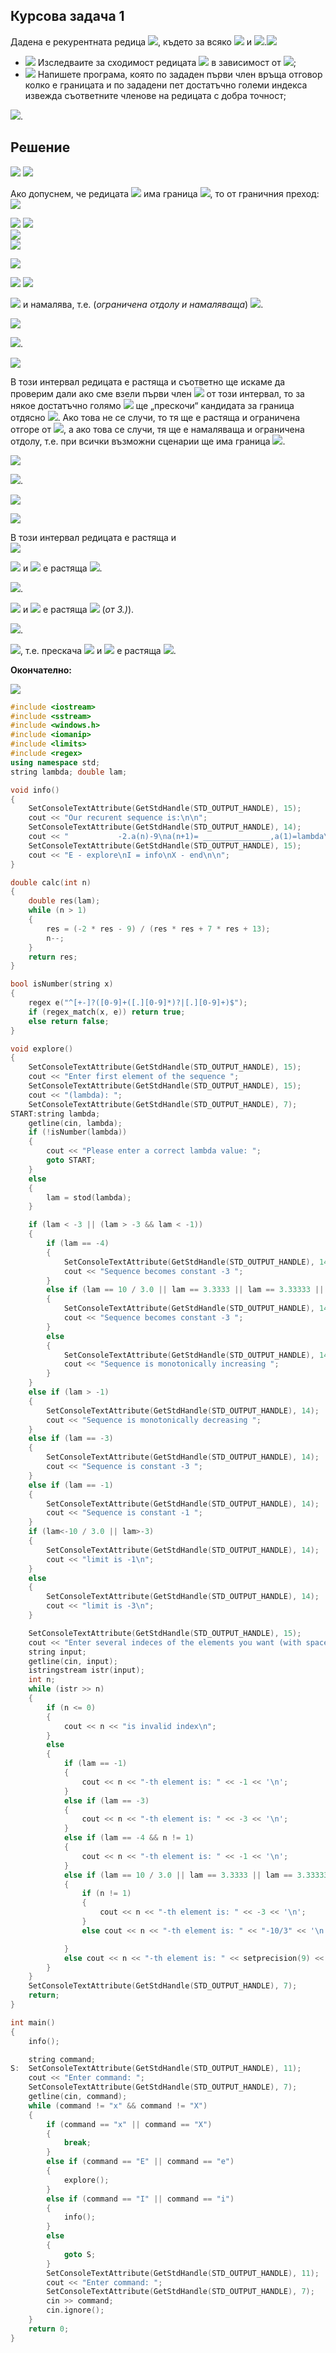 ## Курсова задача 1
Дадена е рекурентната редица <img src="https://latex.codecogs.com/svg.latex?\{a_n\}_{n=1}^{\infty}">, където за всяко <img src="https://latex.codecogs.com/svg.latex?n\in{N},{\;}a_{n+1}=F(a_n)"> и <img src="https://latex.codecogs.com/svg.latex?а_1=\lambda">.<img src="https://latex.codecogs.com/svg.latex?">
- <img src="https://latex.codecogs.com/svg.latex?a)"> Изследваите за сходимост редицата <img src="https://latex.codecogs.com/svg.latex?\{a_n\}"> в зависимост от <img src="https://latex.codecogs.com/svg.latex?\lambda">;
- <img src="https://latex.codecogs.com/svg.latex?b)"> Напишете програма, която по зададен първи член връща отговор колко е границата и по зададени пет достатъчно големи индекса извежда съответните членове на редицата с добра точност;

<img src="https://latex.codecogs.com/svg.latex?\boxed{62.}{\;}F(x)=\frac{-2x-9}{x^2+7x+13},{\;}\lambda\in{\mathbb{R}}">.

## Решение

<img src="https://latex.codecogs.com/svg.latex?a)"> 

<img src="https://latex.codecogs.com/svg.latex?a_{n+1}=\frac{-2a_n-9}{a_n^2+7a_n+13},{\;}a_1=\lambda\in{\mathbb{R}}">

Ако допуснем, че редицата <img src="https://latex.codecogs.com/svg.latex?\{a_n\}_{n=1}^{\infty}"> има граница <img src="https://latex.codecogs.com/svg.latex?\lim_{n\rightarrow\infty}a_n=l">, то от граничния преход: <img src="https://latex.codecogs.com/svg.latex?l=\frac{-2l-9}{l^2+7l+13}\Leftrightarrow">

<img src="https://latex.codecogs.com/svg.latex?l^3+7l^2+13l=-2l-9\Leftrightarrow{l^3+7l^2+15l+9=0}\Leftrightarrow{l^3+l^2+6l^2+6l+9l+9=0}">

<img src="https://latex.codecogs.com/svg.latex?\Leftrightarrow{l^2(l+1)+6l(l+1)+9(l+1)=0}\Leftrightarrow{(l^2+6l+9)(l+1)=0}\Leftrightarrow{(l+3)^2(l+1)=0}">
<br>
<img src="https://latex.codecogs.com/svg.latex?a_{n+1}-a_n=\frac{-(a_n+1)(a_n+3)^2}{a_n^2+7a_n+13}">
<br>
<img src="https://latex.codecogs.com/svg.latex?sign(a_{n+1}-a_n)">

![](https://github.com/andy489/Data_Structures_and_Algorithms_CPP/blob/master/assets/DIC%2001.png)

<img src="https://latex.codecogs.com/svg.latex?1.){\;}\boxed{\lambda\in(-1;\infty)}"> 

<img src="https://latex.codecogs.com/svg.latex?a_{n+1}-(-1)=\frac{-2a_a-9}{a_n^2+7a_n+13}+1=\frac{-2a_n-9+a_n^2+7a_n+13}{a_n^2+7a_n+13}=">

<img src="https://latex.codecogs.com/svg.latex?=\frac{a_n^2+5a_n+4}{a_n^2+7_n+13}=\frac{(a_n+4)(a_n+1)}{denom.>0}\Rightarrow{a_{n+1>-1}}"> и намалява, т.е. (*ограничена отдолу и намаляваща*) <img src="https://latex.codecogs.com/svg.latex?\Rightarrow{\lim_{n\rightarrow\infty}a_n=-1}">.

<img src="https://latex.codecogs.com/svg.latex?2.){\;}\boxed{\lambda{=-1}}"> 

<img src="https://latex.codecogs.com/svg.latex?a_{n+1}-a_n=0\Rightarrowa_{n+1}=a_n=\cdots{=}a_1=-1\Rightarrow\lim_{n\rightarrow\infty}a_n=-1">.

<img src="https://latex.codecogs.com/svg.latex?3.){\;}\boxed{\lambda\in(-3;-1)}"> 

В този интервал редицата е растяща и съответно ще искаме да проверим дали ако сме взели първи член <img src="https://latex.codecogs.com/svg.latex?a_1=\lambda"> от този интервал, то за някое достатъчно голямо <img src="https://latex.codecogs.com/svg.latex?n:a_n"> ще „прескочи“ кандидата за граница отдясно <img src="https://latex.codecogs.com/svg.latex?n:-1">. Ако това не се случи, то тя ще е растяща и ограничена отгоре от <img src="https://latex.codecogs.com/svg.latex?n:-1">, а ако това се случи, тя ще е намаляваща и ограничена отдолу, т.е. при всички възможни сценарии ще има граница <img src="https://latex.codecogs.com/svg.latex?\lim_{n\rightarrow\infty}a_n=-1">.

<img src="https://latex.codecogs.com/svg.latex?4.){\;}\boxed{\lambda{=-3}}"> 

<img src="https://latex.codecogs.com/svg.latex?a_{n+1}-a_n=0\Rightarrow{a_{n+1}}=a_n=\cdots{=a_1}=\lambda=-3\Rightarrow\lim_{n\rightarrow\infty}a_n=-3">.

![](https://github.com/andy489/Data_Structures_and_Algorithms_CPP/blob/master/assets/DIC%2002.png)

<img src="https://latex.codecogs.com/svg.latex?5.){\;}\boxed{\lambda\in(-4;-3)}"> 

В този интервал редицата е растяща и<br>
<img src="https://latex.codecogs.com/svg.latex?a_{n+1}-(-3)=\frac{-2a_n-9}{a_n^2+7a_n+13}+3=\frac{3a_n^2+19a_n+30}{denom.>0}=\frac{3(a_n+\frac{10}{3})(a_n+3)}{denom.>0}">

<img src="https://latex.codecogs.com/svg.latex?5.1.){\;}\boxed{\lambda\in(\frac{-10}{3};-3)}:a_{n+1}-(-3)<0"> и <img src="https://latex.codecogs.com/svg.latex?\{a_n\}"> е растяща <img src="https://latex.codecogs.com/svg.latex?\Rightarrow{\lim_{n\rightarrow{\infty}}a_n=-3}">.

<img src="https://latex.codecogs.com/svg.latex?5.2.){\;}\boxed{\lambda{=-\frac{10}{3}}}:a_{n+1}=-3\stackrel{\text{4.)}}{\Rightarrow}\lim_{n\rightarrow\infty}{a_n=-3}">.


<img src="https://latex.codecogs.com/svg.latex?5.3.){\;}\boxed{\lambda\in(-4,-\frac{10}{3})}:a_{n+1}-(-3)>0"> и <img src="https://latex.codecogs.com/svg.latex?\{a_n\}"> е растяща <img src="https://latex.codecogs.com/svg.latex?\Rightarrow\lim_{n\rightarrow\infty}a_n=-1"> (*от 3.)*).

<img src="https://latex.codecogs.com/svg.latex?6.){\;}\boxed{\lambda=-4}:a_{n+1}=-1\stackrel{\text{2.)}}{\Rightarrow}\lim_{n\rightarrow\infty}a_n=-1">.

<img src="https://latex.codecogs.com/svg.latex?7.){\;}\boxed{\lambda\in(-\infty{;}-4)}:a_{n+1}-(-3)>0">, т.е. прескача <img src="https://latex.codecogs.com/svg.latex?-3"> и <img src="https://latex.codecogs.com/svg.latex?\{a_n\}"> е растяща <img src="https://latex.codecogs.com/svg.latex?\Rightarrow{\lim_{n\rightarrow\infty}{a_n}=-1}">.

**Окончателно:**

<img src="https://latex.codecogs.com/svg.latex?\lim_{n\rightarrow\infty}a_n=\begin{cases}-1,{\;}a_1\in({-\infty};-10/3)\cup{(-3;+\infty)}\\-3,{\;}a_1\in[-10/3;-3]\end{cases}}">

```cpp
#include <iostream>
#include <sstream>
#include <windows.h>
#include <iomanip>
#include <limits>
#include <regex>
using namespace std;
string lambda; double lam;

void info()
{
	SetConsoleTextAttribute(GetStdHandle(STD_OUTPUT_HANDLE), 15);
	cout << "Our recurent sequence is:\n\n";
	SetConsoleTextAttribute(GetStdHandle(STD_OUTPUT_HANDLE), 14);
	cout << "           -2.a(n)-9\na(n+1)= _______________,a(1)=lambda\n        a(n)^2+7a(n)+13\n\n";
	SetConsoleTextAttribute(GetStdHandle(STD_OUTPUT_HANDLE), 15);
	cout << "E - explore\nI = info\nX - end\n\n";
}

double calc(int n)
{
	double res(lam);
	while (n > 1)
	{
		res = (-2 * res - 9) / (res * res + 7 * res + 13);
		n--;
	}
	return res;
}

bool isNumber(string x)
{
	regex e("^[+-]?([0-9]+([.][0-9]*)?|[.][0-9]+)$");
	if (regex_match(x, e)) return true;
	else return false;
}

void explore()
{
	SetConsoleTextAttribute(GetStdHandle(STD_OUTPUT_HANDLE), 15);
	cout << "Enter first element of the sequence ";
	SetConsoleTextAttribute(GetStdHandle(STD_OUTPUT_HANDLE), 15);
	cout << "(lambda): ";
	SetConsoleTextAttribute(GetStdHandle(STD_OUTPUT_HANDLE), 7);
START:string lambda;
	getline(cin, lambda);
	if (!isNumber(lambda))
	{
		cout << "Please enter a correct lambda value: ";
		goto START;
	}
	else
	{
		lam = stod(lambda);
	}

	if (lam < -3 || (lam > -3 && lam < -1))
	{
		if (lam == -4)
		{
			SetConsoleTextAttribute(GetStdHandle(STD_OUTPUT_HANDLE), 14);
			cout << "Sequence becomes constant -3 ";
		}
		else if (lam == 10 / 3.0 || lam == 3.3333 || lam == 3.33333 || lam == 3.333333 || lam == 3.3333333)
		{
			SetConsoleTextAttribute(GetStdHandle(STD_OUTPUT_HANDLE), 14);
			cout << "Sequence becomes constant -3 ";
		}
		else
		{
			SetConsoleTextAttribute(GetStdHandle(STD_OUTPUT_HANDLE), 14);
			cout << "Sequence is monotonically increasing ";
		}
	}
	else if (lam > -1)
	{
		SetConsoleTextAttribute(GetStdHandle(STD_OUTPUT_HANDLE), 14);
		cout << "Sequence is monotonically decreasing ";
	}
	else if (lam == -3)
	{
		SetConsoleTextAttribute(GetStdHandle(STD_OUTPUT_HANDLE), 14);
		cout << "Sequence is constant -3 ";
	}
	else if (lam == -1)
	{
		SetConsoleTextAttribute(GetStdHandle(STD_OUTPUT_HANDLE), 14);
		cout << "Sequence is constant -1 ";
	}
	if (lam<-10 / 3.0 || lam>-3)
	{
		SetConsoleTextAttribute(GetStdHandle(STD_OUTPUT_HANDLE), 14);
		cout << "limit is -1\n";
	}
	else
	{
		SetConsoleTextAttribute(GetStdHandle(STD_OUTPUT_HANDLE), 14);
		cout << "limit is -3\n";
	}

	SetConsoleTextAttribute(GetStdHandle(STD_OUTPUT_HANDLE), 15);
	cout << "Enter several indeces of the elements you want (with space delimeter):\n";
	string input;
	getline(cin, input);
	istringstream istr(input);
	int n;
	while (istr >> n)
	{
		if (n <= 0)
		{
			cout << n << "is invalid index\n";
		}
		else
		{
			if (lam == -1)
			{
				cout << n << "-th element is: " << -1 << '\n';
			}
			else if (lam == -3)
			{
				cout << n << "-th element is: " << -3 << '\n';
			}
			else if (lam == -4 && n != 1)
			{
				cout << n << "-th element is: " << -1 << '\n';
			}
			else if (lam == 10 / 3.0 || lam == 3.3333 || lam == 3.33333 || lam == 3.333333 || lam == 3.3333333)
			{
				if (n != 1)
				{
					cout << n << "-th element is: " << -3 << '\n';
				}
				else cout << n << "-th element is: " << "-10/3" << '\n';

			}
			else cout << n << "-th element is: " << setprecision(9) << calc(n) << '\n';
		}
	}
	SetConsoleTextAttribute(GetStdHandle(STD_OUTPUT_HANDLE), 7);
	return;
}

int main()
{
	info();

	string command;
S:	SetConsoleTextAttribute(GetStdHandle(STD_OUTPUT_HANDLE), 11);
	cout << "Enter command: ";
	SetConsoleTextAttribute(GetStdHandle(STD_OUTPUT_HANDLE), 7);
	getline(cin, command);
	while (command != "x" && command != "X")
	{
		if (command == "x" || command == "X")
		{
			break;
		}
		else if (command == "E" || command == "e")
		{
			explore();
		}
		else if (command == "I" || command == "i")
		{
			info();
		}
		else
		{
			goto S;
		}
		SetConsoleTextAttribute(GetStdHandle(STD_OUTPUT_HANDLE), 11);
		cout << "Enter command: ";
		SetConsoleTextAttribute(GetStdHandle(STD_OUTPUT_HANDLE), 7);
		cin >> command;
		cin.ignore();
	}
	return 0;
}
```
